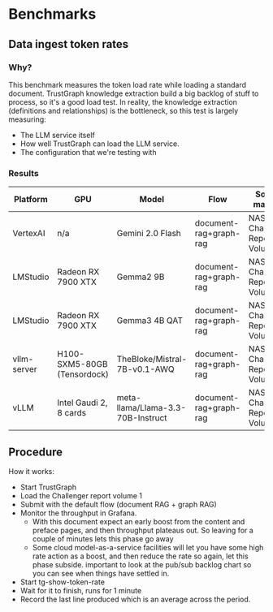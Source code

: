 
# Benchmarks

## Data ingest token rates

### Why?

This benchmark measures the token load rate while loading a standard
document.  TrustGraph knowledge extraction build a big backlog of stuff to
process, so it's a good load test.  In reality, the knowledge extraction
(definitions and relationships) is the bottleneck, so this test is largely
measuring:
- The LLM service itself
- How well TrustGraph can load the LLM service.
- The configuration that we're testing with

### Results

| Platform | GPU | Model | Flow | Source material | In tok/s | Out tok/s | Total tok/s |
| -------- | --- | ----- | ---- | --------------- | ---------- | ----------- | ---------- |
| VertexAI | n/a | Gemini 2.0 Flash | document-rag+graph-rag | NASA Challenger Report Volume 1 | 216.2 | 155.8 | 372.0 |
| LMStudio | Radeon RX 7900 XTX | Gemma2 9B | document-rag+graph-rag | NASA Challenger Report Volume 1 | 119.6 | 73.0 | 192.6 |
| LMStudio | Radeon RX 7900 XTX | Gemma3 4B QAT | document-rag+graph-rag | NASA Challenger Report Volume 1 | 116.2 | 133.9 | 250.1 |
| vllm-server | H100-SXM5-80GB (Tensordock) | TheBloke/Mistral-7B-v0.1-AWQ | document-rag+graph-rag | NASA Challenger Report Volume 1 | 304.3 | 1845.6 | 2150.0 |
| vLLM | Intel Gaudi 2, 8 cards | meta-llama/Llama-3.3-70B-Instruct | document-rag+graph-rag | NASA Challenger Report Volume 1 | 1493.6 | 1545.8 | 3039.5 |

## Procedure

How it works:
- Start TrustGraph
- Load the Challenger report volume 1
- Submit with the default flow (document RAG + graph RAG)
- Monitor the throughput in Grafana.
  - With this document expect an early boost from the content and preface
    pages, and then throughput plateaus out.  So leaving for a couple of
    minutes lets this phase go away
  - Some cloud model-as-a-service facilities will let you have some
    high rate action as a boost, and then reduce the rate so again, let this
    phase subside.  important to look at the pub/sub backlog chart so you
    can see when things have settled in.
- Start tg-show-token-rate
- Wait for it to finish, runs for 1 minute
- Record the last line produced which is an average across the period.

